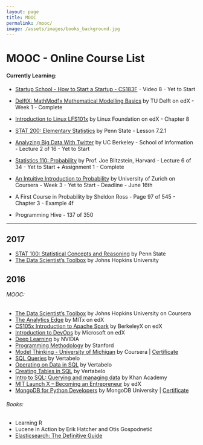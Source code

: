 ```yaml
---
layout: page
title: MOOC
permalink: /mooc/
image: /assets/images/books_background.jpg
---
```


# MOOC - Online Course List

#### Currently Learning: 

- [Startup School - How to Start a Startup - CS183F](https://www.youtube.com/playlist?list=PLoROMvodv4rNpMrTeeh-627Lajh6uSUgY) - Video 8 - Yet to Start
- [DelftX: MathMod1x Mathematical Modelling Basics](https://www.edx.org/course/mathematical-modeling-basics-delftx-mathmod1x#!) by TU Delft on edX - Week 1 - Complete
- [Introduction to Linux LFS101x](https://www.edx.org/course/introduction-linux-linuxfoundationx-lfs101x-1) by Linux Foundation on edX - Chapter 8
- [STAT 200: Elementary Statistics](https://onlinecourses.science.psu.edu/statprogram/stat200) by Penn State - Lesson 7.2.1

- [Analyzing Big Data With Twitter](https://www.youtube.com/playlist?list=PLE8C1256A28C1487F) by UC Berkeley - School of Information - Lecture 2 of 16 - Yet to Start


- [Statistics 110: Probability](https://projects.iq.harvard.edu/stat110/home) by Prof. Joe Blitzstein, Harvard - Lecture 6 of 34 - Yet to Start + Assignment 1 - Complete
- [An Intuitive Introduction to Probability](https://www.coursera.org/learn/introductiontoprobability) by University of Zurich on Coursera - Week 3 - Yet to Start - Deadline - June 16th
- A First Course in Probability by Sheldon Ross - Page 97 of 545 - Chapter 3 - Example 4f


- Programming Hive - 137 of 350



------------------------------------------------------------------------------------------------------------------------------

## 2017

- [STAT 100: Statistical Concepts and Reasoning](https://onlinecourses.science.psu.edu/statprogram/stat100) by Penn State
- [The Data Scientist’s Toolbox](https://www.coursera.org/learn/data-scientists-tools) by Johns Hopkins University


## 2016

###### MOOC:

- [The Data Scientist’s Toolbox](https://www.coursera.org/learn/data-scientists-tools) by Johns Hopkins University on Coursera
- [The Analytics Edge](https://www.edx.org/course/analytics-edge-mitx-15-071x-2) by MITx on edX
- [CS105x Introduction to Apache Spark](https://courses.edx.org/courses/course-v1:BerkeleyX+CS105x+1T2016) by BerkeleyX on edX
- [Introduction to DevOps](https://www.edx.org/course/introduction-devops-microsoft-dev212x) by Microsoft on edX
- [Deep Learning](https://developer.nvidia.com/deep-learning-courses) by NVIDIA
- [Programming Methodology](https://see.stanford.edu/Course/CS106A) by Stanford
- [Model Thinking - University of Michigan](https://www.coursera.org/learn/model-thinking) by Coursera | [Certificate](https://github.com/KartikKannapur/kartikkannapur.github.io/blob/master/mooc_certificates/Model_Thinking_Coursera_Michigan.png)
- [SQL Queries](https://academy.vertabelo.com/course/sql-queries) by Vertabelo
- [Operating on Data in SQL](https://academy.vertabelo.com/course/operating-on-data-in-sql) by Vertabelo
- [Creating Tables in SQL](https://academy.vertabelo.com/course/creating-tables-in-sql) by Vertabelo
- [Intro to SQL: Querying and managing data](https://www.khanacademy.org/computing/computer-programming/sql) by Khan Academy
- [MIT Launch X – Becoming an Entrepreneur](https://www.edx.org/course/becoming-entrepreneur-mitx-launch-x) by edX
- [MongoDB for Python Developers](https://university.mongodb.com/courses/M101P/about) by MongoDB University | [Certificate](https://github.com/KartikKannapur/kartikkannapur.github.io/blob/master/mooc_certificates/MongoDB_M101P_Certificate.pdf)


###### Books:
- Learning R
- Lucene in Action by Erik Hatcher and Otis Gospodnetić
- [Elasticsearch: The Definitive Guide](https://www.elastic.co/guide/en/elasticsearch/guide/current/index.html)

